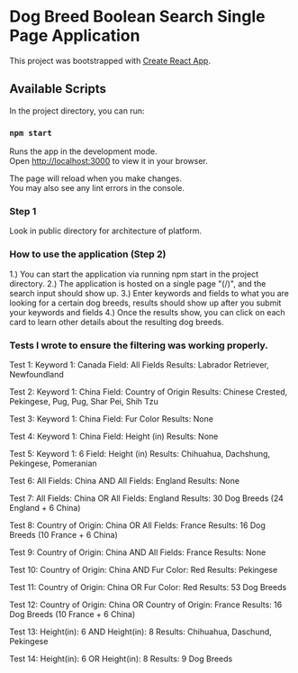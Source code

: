 # Dog Breed Boolean Search Single Page Application

This project was bootstrapped with [Create React App](https://github.com/facebook/create-react-app).

## Available Scripts

In the project directory, you can run:

### `npm start`

Runs the app in the development mode.\
Open [http://localhost:3000](http://localhost:3000) to view it in your browser.

The page will reload when you make changes.\
You may also see any lint errors in the console.

### Step 1

Look in public directory for architecture of platform.

### How to use the application (Step 2)

1.) You can start the application via running npm start in the project directory.
2.) The application is hosted on a single page "(/)", and the search input should
show up.
3.) Enter keywords and fields to what you are looking for a certain dog breeds,
results should show up after you submit your keywords and fields
4.) Once the results show, you can click on each card to learn other details about
the resulting dog breeds.

### Tests I wrote to ensure the filtering was working properly.

Test 1: Keyword 1: Canada  Field: All Fields
Results: Labrador Retriever, Newfoundland

Test 2: Keyword 1: China Field: Country of Origin
Results: Chinese Crested, Pekingese, Pug, Pug, Shar Pei, Shih Tzu

Test 3: Keyword 1: China Field: Fur Color
Results: None

Test 4: Keyword 1: China Field: Height (in)
Results: None

Test 5: Keyword 1: 6 Field: Height (in)
Results: Chihuahua, Dachshung, Pekingese, Pomeranian

Test 6: All Fields: China AND All Fields: England
Results: None

Test 7: All Fields: China OR All Fields: England
Results: 30 Dog Breeds (24 England + 6 China)

Test 8: Country of Origin: China OR All Fields: France
Results: 16 Dog Breeds (10 France + 6 China)

Test 9: Country of Origin: China AND All Fields: France
Results: None

Test 10: Country of Origin: China AND Fur Color: Red
Results: Pekingese

Test 11: Country of Origin: China OR Fur Color: Red
Results: 53 Dog Breeds

Test 12: Country of Origin: China OR Country of Origin: France
Results: 16 Dog Breeds (10 France + 6 China)

Test 13: Height(in): 6 AND Height(in): 8
Results: Chihuahua, Daschund, Pekingese

Test 14: Height(in): 6 OR Height(in): 8
Results: 9 Dog Breeds




